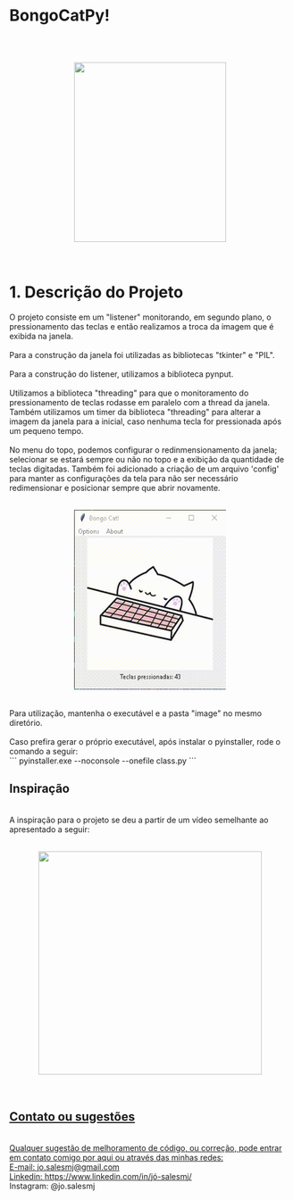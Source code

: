 # BongoCatPy!
<br>
<br>
<p align="center">
  <img width="272" height="322" src="https://raw.githubusercontent.com/josalesmj/pyCatKeyboard/master/bongocat.gif">
</p>
<br>

# 1. Descrição do Projeto
O projeto consiste em um "listener" monitorando, em segundo plano, o pressionamento das teclas e então realizamos a troca da imagem que é exibida na janela. 
<br>
<br>
Para a construção da janela foi utilizadas as bibliotecas "tkinter" e "PIL".
<br>
<br>
Para a construção do listener, utilizamos a biblioteca pynput.
<br>
<br>
Utilizamos a biblioteca "threading" para que o monitoramento do pressionamento de teclas rodasse em paralelo com a thread da janela. Também utilizamos um timer da biblioteca "threading" para alterar a imagem da janela para a inicial, caso nenhuma tecla for pressionada após um pequeno tempo.
<br>
<br>
No menu do topo, podemos configurar o redinmensionamento da janela; selecionar se estará sempre ou não no topo e a exibição da quantidade de teclas digitadas. Também foi adicionado a criação de um arquivo 'config' para manter as configurações da tela para não ser necessário redimensionar e posicionar sempre que abrir novamente. 
<br>
<br>
<p align="center">
  <img width="272" height="322" src="https://raw.githubusercontent.com/josalesmj/BongoCatPy/master/bongocat1.gif">
</p>
<br>
Para utilização, mantenha o executável e a pasta "image" no mesmo diretório.
<br>
<br>
Caso prefira gerar o próprio executável, após instalar o pyinstaller, rode o comando a seguir:
<br>
```
pyinstaller.exe --noconsole --onefile class.py
```
<br>

## Inspiração
<br>
A inspiração para o projeto se deu a partir de um vídeo semelhante ao apresentado a seguir:

<br>
<br>
<p align="center">
  <a href="https://www.youtube.com/watch?v=tvg6vvs0WbM" target="_blank">
  <img width="400" height="400" src="https://img.youtube.com/vi/tvg6vvs0WbM/0.jpg">
</p>
<br>

## Contato ou sugestões
<br>
Qualquer sugestão de melhoramento de código, ou correção, pode entrar em contato comigo por aqui ou através das minhas redes:<br>
E-mail: jo.salesmj@gmail.com<br>
Linkedin: <a href="linkedin.com/in/jó-salesmj/">https://www.linkedin.com/in/jó-salesmj/</a>
  <br>
Instagram: @jo.salesmj
